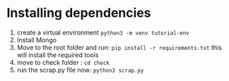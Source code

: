 # Installing dependencies
1. create a virtual environment
    ```python3 -m venv tutorial-env```
2. Install Mongo
4. Move to the root folder and run:
    ```pip install -r requirements.txt```
    this will install the required tools
5. move to check folder :
    ```cd check```
6. run the scrap.py file now:
    ```python3 scrap.py```
